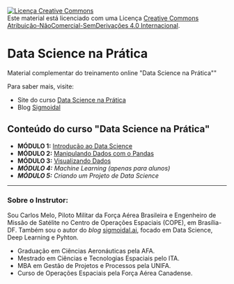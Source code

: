 <a rel="license" href="http://creativecommons.org/licenses/by-nc-nd/4.0/"><img alt="Licença Creative Commons" style="border-width:0" src="https://i.creativecommons.org/l/by-nc-nd/4.0/88x31.png" /></a><br />Este material está licenciado com uma Licença <a rel="license" href="https://creativecommons.org/licenses/by-nc-nd/4.0/deed.pt_BR">Creative Commons Atribuição-NãoComercial-SemDerivações 4.0 Internacional</a>.

# Data Science na Prática

Material complementar do treinamento online "Data Science na Prática""

Para saber mais, visite:

* Site do curso [Data Science na Prática](https://curso.sigmoidal.ai?utm_source=github)
* Blog [Sigmoidal](https://curso.sigmoidal.ai)

## Conteúdo do curso "Data Science na Prática"

* **MÓDULO 1:** [Introdução ao Data Science](https://github.com/carlosfab/curso_data_science_na_pratica/tree/master/modulo_01)
* **MÓDULO 2:**  [Manipulando Dados com o Pandas](https://github.com/carlosfab/curso_data_science_na_pratica/tree/master/modulo_02)
* **MÓDULO 3:** [Visualizando Dados](https://github.com/carlosfab/curso_data_science_na_pratica/tree/master/modulo_03)
* ***MÓDULO 4:**  Machine Learning (apenas para alunos)*
* ***MÓDULO 5:** Criando um Projeto de Data Science*

---

### Sobre o Instrutor:

Sou Carlos Melo, Piloto Militar da Força Aérea Brasileira e Engenheiro de Missão de Satélite no Centro de Operações Espaciais (COPE), em Brasília-DF. Também sou o autor do *blog* [sigmoidal.ai](http://sigmoidal.ai), focado em Data Science, Deep Learning e Pyhton.

* Graduação em Ciências Aeronáuticas pela AFA.
* Mestrado em Ciências e Tecnologias Espaciais pelo ITA.
* MBA em Gestão de Projetos e Processos pela UNIFA.
* Curso de Operações Espaciais pela Força Aérea Canadense.

